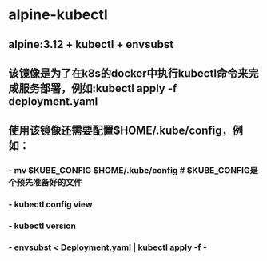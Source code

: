 # alpine-kubectl
## alpine:3.12 + kubectl + envsubst
## 该镜像是为了在k8s的docker中执行kubectl命令来完成服务部署，例如:kubectl apply -f deployment.yaml
## 使用该镜像还需要配置$HOME/.kube/config，例如：
###    - mv $KUBE_CONFIG $HOME/.kube/config   # $KUBE_CONFIG是个预先准备好的文件
###    - kubectl config view
###    - kubectl version
###    - envsubst < Deployment.yaml | kubectl apply -f -
